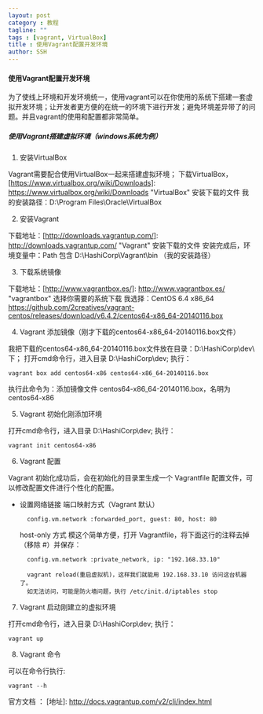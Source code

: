 ```yaml
---
layout: post
category : 教程
tagline: ""
tags : [vagrant, VirtualBox]
title : 使用Vagrant配置开发环境
author: SSH
---
```


#### 使用Vagrant配置开发环境

为了使线上环境和开发环境统一，使用vagrant可以在你使用的系统下搭建一套虚拟开发环境；让开发者更方便的在统一的环境下进行开发；避免环境差异带了的问题。并且vagrant的使用和配置都非常简单。
<!--break-->

##### 使用Vagrant搭建虚拟环境（windows系统为例）

1. 安装VirtualBox

Vagrant需要配合使用VirtualBox一起来搭建虚拟环境；
下载VirtualBox，[https://www.virtualbox.org/wiki/Downloads]: https://www.virtualbox.org/wiki/Downloads "VirtualBox"
安装下载的文件
我的安装路径：D:\Program Files\Oracle\VirtualBox

2. 安装Vagrant

下载地址：[http://downloads.vagrantup.com/]: http://downloads.vagrantup.com/ "Vagrant"
安装下载的文件
安装完成后，环境变量中：Path 包含 D:\HashiCorp\Vagrant\bin （我的安装路径）

3. 下载系统镜像

下载地址：[http://www.vagrantbox.es/]: http://www.vagrantbox.es/  "vagrantbox"
选择你需要的系统下载
我选择：CentOS 6.4 x86_64 https://github.com/2creatives/vagrant-centos/releases/download/v6.4.2/centos64-x86_64-20140116.box
	
4. Vagrant 添加镜像（刚才下载的centos64-x86_64-20140116.box文件）

我把下载的centos64-x86_64-20140116.box文件放在目录：D:\HashiCorp\dev\ 下；
打开cmd命令行，进入目录 D:\HashiCorp\dev\;
执行：

	vagrant box add centos64-x86 centos64-x86_64-20140116.box

执行此命令为：添加镜像文件 	centos64-x86_64-20140116.box，名明为 centos64-x86

5. Vagrant 初始化刚添加环境

打开cmd命令行，进入目录 D:\HashiCorp\dev\;
执行：

	vagrant init centos64-x86

6. Vagrant 配置

Vagrant 初始化成功后，会在初始化的目录里生成一个 Vagrantfile 配置文件，可以修改配置文件进行个性化的配置。

- 设置网络链接
	端口映射方式（Vagrant 默认）

		config.vm.network :forwarded_port, guest: 80, host: 80

	host-only 方式
		模这个简单方便，打开 Vagrantfile，将下面这行的注释去掉（移除 #）并保存：

		config.vm.network :private_network, ip: "192.168.33.10"

		vagrant reload(重启虚拟机)，这样我们就能用 192.168.33.10 访问这台机器了。
		如无法访问，可能是防火墙问题，执行 /etc/init.d/iptables stop

7. Vagrant 启动刚建立的虚拟环境

打开cmd命令行，进入目录 D:\HashiCorp\dev\;
执行：

	vagrant up

8. Vagrant 命令

可以在命令行执行:

	vagrant --h

官方文档 ：
	[地址]: http://docs.vagrantup.com/v2/cli/index.html

